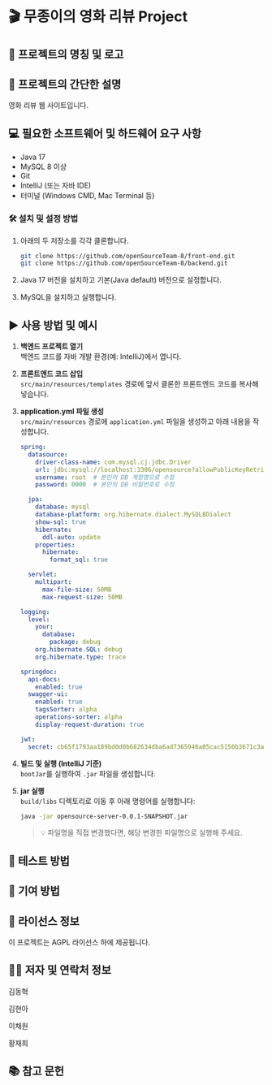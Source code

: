 # 🎬 무종이의 영화 리뷰 Project

## 📛 프로젝트의 명칭 및 로고

## 📝 프로젝트의 간단한 설명
  영화 리뷰 웹 사이트입니다.

## 💻 필요한 소프트웨어 및 하드웨어 요구 사항
- Java 17
- MySQL 8 이상
- Git
- IntelliJ (또는 자바 IDE)
- 터미널 (Windows CMD, Mac Terminal 등)

### 🛠 설치 및 설정 방법

1. 아래의 두 저장소를 각각 클론합니다.

   ```bash
   git clone https://github.com/openSourceTeam-8/front-end.git
   git clone https://github.com/openSourceTeam-8/backend.git
   ```
2. Java 17 버전을 설치하고 기본(Java default) 버전으로 설정합니다.

3. MySQL을 설치하고 실행합니다.

## ▶ 사용 방법 및 예시


1. **백엔드 프로젝트 열기**  
   백엔드 코드를 자바 개발 환경(예: IntelliJ)에서 엽니다.

2. **프론트엔드 코드 삽입**  
   `src/main/resources/templates` 경로에 앞서 클론한 프론트엔드 코드를 복사해 넣습니다.

3. **application.yml 파일 생성**  
   `src/main/resources` 경로에 `application.yml` 파일을 생성하고 아래 내용을 작성합니다.

   ```yaml
   spring:
     datasource:
       driver-class-name: com.mysql.cj.jdbc.Driver
       url: jdbc:mysql://localhost:3306/opensource?allowPublicKeyRetrieval=true&useSSL=false&serverTimezone=Asia/Seoul
       username: root  # 본인의 DB 계정명으로 수정
       password: 0000  # 본인의 DB 비밀번호로 수정

     jpa:
       database: mysql
       database-platform: org.hibernate.dialect.MySQL8Dialect
       show-sql: true
       hibernate:
         ddl-auto: update
       properties:
         hibernate:
           format_sql: true

     servlet:
       multipart:
         max-file-size: 50MB
         max-request-size: 50MB

   logging:
     level:
       your:
         database:
           package: debug
       org.hibernate.SQL: debug
       org.hibernate.type: trace

   springdoc:
     api-docs:
       enabled: true
     swagger-ui:
       enabled: true
       tagsSorter: alpha
       operations-sorter: alpha
       display-request-duration: true

   jwt:
     secret: cb65f1793aa189bd0d0b682634dba6ad7365946a05cac5150b3671c3a761c505
   ```

4. **빌드 및 실행 (IntelliJ 기준)**  
   `bootJar`를 실행하여 `.jar` 파일을 생성합니다.

5. **jar 실행**  
   `build/libs` 디렉토리로 이동 후 아래 명령어를 실행합니다:

   ```bash
   java -jar opensource-server-0.0.1-SNAPSHOT.jar
   ```

   > 💡 파일명을 직접 변경했다면, 해당 변경한 파일명으로 실행해 주세요.

## 🧪 테스트 방법

## 🤝 기여 방법

## 📄 라이선스 정보
  이 프로젝트는 AGPL 라이선스 하에 제공됩니다.

## 👨‍💻  저자 및 연락처 정보
  김동혁
  
  김현아
  
  이채원
  
  황재희

## 📚 참고 문헌
